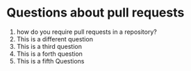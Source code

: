 # Questions about pull requests

1. how do you require pull requests in a repository?
2. This is a different question
3. This is a third question
4. This is a forth question
5. This is a fifth Questions

